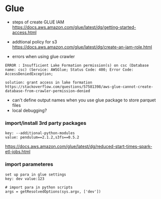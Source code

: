# Glue

- steps of create GLUE IAM
https://docs.aws.amazon.com/glue/latest/dg/getting-started-access.html

- addtional policy for s3
https://docs.aws.amazon.com/glue/latest/dg/create-an-iam-role.html

- errors when using glue crawler
```
ERROR : Insufficient Lake Formation permission(s) on csc (Database name: csc) (Service: AWSGlue; Status Code: 400; Error Code: AccessDeniedException;

solution: grant access in lake formation
https://stackoverflow.com/questions/57581398/aws-glue-cannot-create-database-from-crawler-permission-denied
```

- can't define output names when you use glue package to store parquet files
- local debugging?


### import/install 3rd party packages
```
key: --additional-python-modules 
value: pendulum==2.1.2,s3fs==0.5.2
```
https://docs.aws.amazon.com/glue/latest/dg/reduced-start-times-spark-etl-jobs.html

### import parameteres
```
set up para in glue settings
key: dev value:123

# import para in python scripts
args = getResolvedOptions(sys.argv, ['dev'])
```
